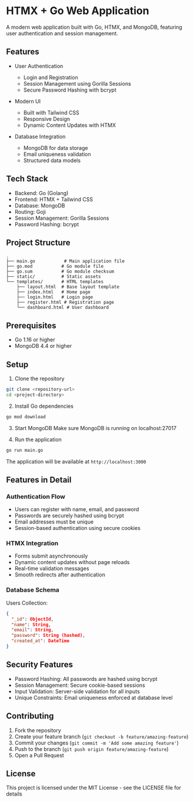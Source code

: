 # HTMX + Go Web Application

A modern web application built with Go, HTMX, and MongoDB, featuring user authentication and session management.

## Features

- User Authentication
  - Login and Registration
  - Session Management using Gorilla Sessions
  - Secure Password Hashing with bcrypt

- Modern UI
  - Built with Tailwind CSS
  - Responsive Design
  - Dynamic Content Updates with HTMX

- Database Integration
  - MongoDB for data storage
  - Email uniqueness validation
  - Structured data models

## Tech Stack

- Backend: Go (Golang)
- Frontend: HTMX + Tailwind CSS
- Database: MongoDB
- Routing: Goji
- Session Management: Gorilla Sessions
- Password Hashing: bcrypt

## Project Structure

```
.
├── main.go           # Main application file
├── go.mod           # Go module file
├── go.sum           # Go module checksum
├── static/          # Static assets
└── templates/       # HTML templates
    ├── layout.html  # Base layout template
    ├── index.html   # Home page
    ├── login.html   # Login page
    ├── register.html # Registration page
    └── dashboard.html # User dashboard
```

## Prerequisites

- Go 1.16 or higher
- MongoDB 4.4 or higher

## Setup

1. Clone the repository
```bash
git clone <repository-url>
cd <project-directory>
```

2. Install Go dependencies
```bash
go mod download
```

3. Start MongoDB
Make sure MongoDB is running on localhost:27017

4. Run the application
```bash
go run main.go
```

The application will be available at `http://localhost:3000`

## Features in Detail

### Authentication Flow
- Users can register with name, email, and password
- Passwords are securely hashed using bcrypt
- Email addresses must be unique
- Session-based authentication using secure cookies

### HTMX Integration
- Forms submit asynchronously
- Dynamic content updates without page reloads
- Real-time validation messages
- Smooth redirects after authentication

### Database Schema

Users Collection:
```json
{
  "_id": ObjectId,
  "name": String,
  "email": String,
  "password": String (hashed),
  "created_at": DateTime
}
```

## Security Features

- Password Hashing: All passwords are hashed using bcrypt
- Session Management: Secure cookie-based sessions
- Input Validation: Server-side validation for all inputs
- Unique Constraints: Email uniqueness enforced at database level

## Contributing

1. Fork the repository
2. Create your feature branch (`git checkout -b feature/amazing-feature`)
3. Commit your changes (`git commit -m 'Add some amazing feature'`)
4. Push to the branch (`git push origin feature/amazing-feature`)
5. Open a Pull Request

## License

This project is licensed under the MIT License - see the LICENSE file for details 